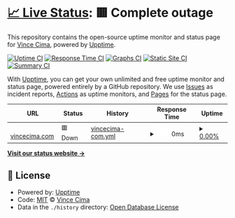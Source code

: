 # [📈 Live Status](https://vincecima.github.io/upptime): <!--live status--> **🟥 Complete outage**

This repository contains the open-source uptime monitor and status page for [Vince Cima](vincecima.com), powered by [Upptime](https://github.com/upptime/upptime).

[![Uptime CI](https://github.com/vincecima/upptime/workflows/Uptime%20CI/badge.svg)](https://github.com/vincecima/upptime/actions?query=workflow%3A%22Uptime+CI%22)
[![Response Time CI](https://github.com/vincecima/upptime/workflows/Response%20Time%20CI/badge.svg)](https://github.com/vincecima/upptime/actions?query=workflow%3A%22Response+Time+CI%22)
[![Graphs CI](https://github.com/vincecima/upptime/workflows/Graphs%20CI/badge.svg)](https://github.com/vincecima/upptime/actions?query=workflow%3A%22Graphs+CI%22)
[![Static Site CI](https://github.com/vincecima/upptime/workflows/Static%20Site%20CI/badge.svg)](https://github.com/vincecima/upptime/actions?query=workflow%3A%22Static+Site+CI%22)
[![Summary CI](https://github.com/vincecima/upptime/workflows/Summary%20CI/badge.svg)](https://github.com/vincecima/upptime/actions?query=workflow%3A%22Summary+CI%22)

With [Upptime](https://upptime.js.org), you can get your own unlimited and free uptime monitor and status page, powered entirely by a GitHub repository. We use [Issues](https://github.com/vincecima/upptime/issues) as incident reports, [Actions](https://github.com/vincecima/upptime/actions) as uptime monitors, and [Pages](https://vincecima.github.io/upptime) for the status page.

<!--start: status pages-->
<!-- This summary is generated by Upptime (https://github.com/upptime/upptime) -->
<!-- Do not edit this manually, your changes will be overwritten -->
<!-- prettier-ignore -->
| URL | Status | History | Response Time | Uptime |
| --- | ------ | ------- | ------------- | ------ |
| <img alt="" src="https://icons.duckduckgo.com/ip3/www.vincecima.com.ico" height="13"> [vincecima.com](https://www.vincecima.com) | 🟥 Down | [vincecima-com.yml](https://github.com/vincecima/upptime/commits/HEAD/history/vincecima-com.yml) | <details><summary><img alt="Response time graph" src="./graphs/vincecima-com/response-time-week.png" height="20"> 0ms</summary><br><a href="https://vincecima.github.io/upptime/history/vincecima-com"><img alt="Response time 653" src="https://img.shields.io/endpoint?url=https%3A%2F%2Fraw.githubusercontent.com%2Fvincecima%2Fupptime%2FHEAD%2Fapi%2Fvincecima-com%2Fresponse-time.json"></a><br><a href="https://vincecima.github.io/upptime/history/vincecima-com"><img alt="24-hour response time 0" src="https://img.shields.io/endpoint?url=https%3A%2F%2Fraw.githubusercontent.com%2Fvincecima%2Fupptime%2FHEAD%2Fapi%2Fvincecima-com%2Fresponse-time-day.json"></a><br><a href="https://vincecima.github.io/upptime/history/vincecima-com"><img alt="7-day response time 0" src="https://img.shields.io/endpoint?url=https%3A%2F%2Fraw.githubusercontent.com%2Fvincecima%2Fupptime%2FHEAD%2Fapi%2Fvincecima-com%2Fresponse-time-week.json"></a><br><a href="https://vincecima.github.io/upptime/history/vincecima-com"><img alt="30-day response time 0" src="https://img.shields.io/endpoint?url=https%3A%2F%2Fraw.githubusercontent.com%2Fvincecima%2Fupptime%2FHEAD%2Fapi%2Fvincecima-com%2Fresponse-time-month.json"></a><br><a href="https://vincecima.github.io/upptime/history/vincecima-com"><img alt="1-year response time 656" src="https://img.shields.io/endpoint?url=https%3A%2F%2Fraw.githubusercontent.com%2Fvincecima%2Fupptime%2FHEAD%2Fapi%2Fvincecima-com%2Fresponse-time-year.json"></a></details> | <details><summary><a href="https://vincecima.github.io/upptime/history/vincecima-com">0.00%</a></summary><a href="https://vincecima.github.io/upptime/history/vincecima-com"><img alt="All-time uptime 74.05%" src="https://img.shields.io/endpoint?url=https%3A%2F%2Fraw.githubusercontent.com%2Fvincecima%2Fupptime%2FHEAD%2Fapi%2Fvincecima-com%2Fuptime.json"></a><br><a href="https://vincecima.github.io/upptime/history/vincecima-com"><img alt="24-hour uptime 0.00%" src="https://img.shields.io/endpoint?url=https%3A%2F%2Fraw.githubusercontent.com%2Fvincecima%2Fupptime%2FHEAD%2Fapi%2Fvincecima-com%2Fuptime-day.json"></a><br><a href="https://vincecima.github.io/upptime/history/vincecima-com"><img alt="7-day uptime 0.00%" src="https://img.shields.io/endpoint?url=https%3A%2F%2Fraw.githubusercontent.com%2Fvincecima%2Fupptime%2FHEAD%2Fapi%2Fvincecima-com%2Fuptime-week.json"></a><br><a href="https://vincecima.github.io/upptime/history/vincecima-com"><img alt="30-day uptime 1.38%" src="https://img.shields.io/endpoint?url=https%3A%2F%2Fraw.githubusercontent.com%2Fvincecima%2Fupptime%2FHEAD%2Fapi%2Fvincecima-com%2Fuptime-month.json"></a><br><a href="https://vincecima.github.io/upptime/history/vincecima-com"><img alt="1-year uptime 46.14%" src="https://img.shields.io/endpoint?url=https%3A%2F%2Fraw.githubusercontent.com%2Fvincecima%2Fupptime%2FHEAD%2Fapi%2Fvincecima-com%2Fuptime-year.json"></a></details>

<!--end: status pages-->

[**Visit our status website →**](https://vincecima.github.io/upptime)

## 📄 License

- Powered by: [Upptime](https://github.com/upptime/upptime)
- Code: [MIT](./LICENSE) © [Vince Cima](vincecima.com)
- Data in the `./history` directory: [Open Database License](https://opendatacommons.org/licenses/odbl/1-0/)

